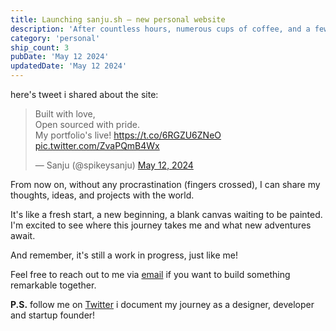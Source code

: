 ```yaml
---
title: Launching sanju.sh – new personal website
description: 'After countless hours, numerous cups of coffee, and a few existential crises, I finally decided to launch my personal website. Its been a journey of many personal sites that never saw the light of the day, but this time, I decided to ship it. Yes, you heard it right!'
category: 'personal'
ship_count: 3
pubDate: 'May 12 2024'
updatedDate: 'May 12 2024'
---
```


here's tweet i shared about the site:
<blockquote class="twitter-tweet"><p lang="en" dir="ltr">Built with love, <br>Open sourced with pride. <br>My portfolio&#39;s live! <a href="https://t.co/6RGZU6ZNeO">https://t.co/6RGZU6ZNeO</a> <a href="https://t.co/ZvaPQmB4Wx">pic.twitter.com/ZvaPQmB4Wx</a></p>&mdash; Sanju (@spikeysanju) <a href="https://twitter.com/spikeysanju/status/1789721861846090145?ref_src=twsrc%5Etfw">May 12, 2024</a></blockquote> <script async src="https://platform.twitter.com/widgets.js" charset="utf-8"></script>

From now on, without any procrastination (fingers crossed), I can share my thoughts, ideas, and projects with the world. 

It's like a fresh start, a new beginning, a blank canvas waiting to be painted. I'm excited to see where this journey takes me and what new adventures await.

And remember, it's still a work in progress, just like me!

Feel free to reach out to me via [email](mailto:work@sanju.sh?subject=Let's%20Build%20Something%20Remarkable&body=Hi%20Sanju%2C%0A%0AI%20came%20across%20your%20projects%20and%20was%20impressed%20by%20it.%20I%20would%20love%20to%20discuss%20the%20possibility%20of%20collaborating%20on%20a%20new%20project.%20Looking%20forward%20to%20hearing%20from%20you.%0A%0ABest%20regards%2C%0A%5BYour%20Name%5D) if you want to build something remarkable together.

**P.S.** follow me on [Twitter](https://x.com/spikeysanju) i document my journey as a designer, developer and startup founder!
